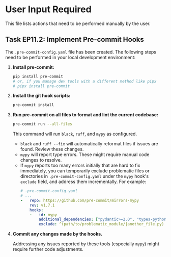 # User Input Required

This file lists actions that need to be performed manually by the user.

## Task EP11.2: Implement Pre-commit Hooks

The `.pre-commit-config.yaml` file has been created. The following steps need to be performed in your local development environment:

1.  **Install pre-commit:**
    ```bash
    pip install pre-commit
    # or, if you manage dev tools with a different method like pipx
    # pipx install pre-commit
    ```
2.  **Install the git hook scripts:**
    ```bash
    pre-commit install
    ```
3.  **Run pre-commit on all files to format and lint the current codebase:**
    ```bash
    pre-commit run --all-files
    ```
    This command will run `black`, `ruff`, and `mypy` as configured.
    -   `black` and `ruff --fix` will automatically reformat files if issues are found. Review these changes.
    -   `mypy` will report type errors. These might require manual code changes to resolve.
    -   If `mypy` reports too many errors initially that are hard to fix immediately, you can temporarily exclude problematic files or directories in `.pre-commit-config.yaml` under the `mypy` hook's `exclude` field, and address them incrementally. For example:
        ```yaml
        # .pre-commit-config.yaml
        # ...
        -   repo: https://github.com/pre-commit/mirrors-mypy
            rev: v1.7.1
            hooks:
            -   id: mypy
                additional_dependencies: ["pydantic>=2.0", "types-python-jose", "types-passlib"]
                exclude: ^(path/to/problematic_module/|another_file.py)
        ```
4.  **Commit any changes made by the hooks.**

    Addressing any issues reported by these tools (especially `mypy`) might require further code adjustments.
